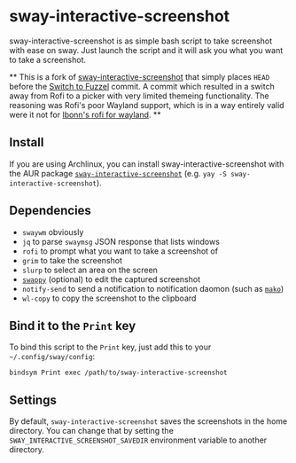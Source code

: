 # sway-interactive-screenshot

sway-interactive-screenshot is as simple bash script to take screenshot with ease on sway. Just launch the script and it will ask you what you want to take a screenshot.

**
This is a fork of [sway-interactive-screenshot](https://github.com/moverest/sway-interactive-screenshot) that simply places `HEAD` before the [Switch to Fuzzel](https://github.com/moverest/sway-interactive-screenshot/commit/c799936eb20b2a222690b7e5d999b3f28bdd94a9) commit. A commit which resulted in a switch away from Rofi to a picker with very limited themeing functionality. The reasoning was Rofi's poor Wayland support, which is in a way entirely valid were it not for [lbonn's rofi for wayland](https://github.com/lbonn/rofi).
**

## Install

If you are using Archlinux, you can install sway-interactive-screenshot with the AUR package [`sway-interactive-screenshot`](https://aur.archlinux.org/packages/sway-interactive-screenshot) (e.g. `yay -S sway-interactive-screenshot`).

## Dependencies

- `swaywm` obviously
- `jq` to parse `swaymsg` JSON response that lists windows
- `rofi` to prompt what you want to take a screenshot of
- `grim` to take the screenshot
- `slurp` to select an area on the screen
- [`swappy`](https://github.com/jtheoof/swappy) (optional) to edit the captured screenshot
- `notify-send` to send a notification to notification daomon (such as [`mako`](https://github.com/emersion/mako))
- `wl-copy` to copy the screenshot to the clipboard

## Bind it to the `Print` key

To bind this script to the `Print` key, just add this to your `~/.config/sway/config`:

```
bindsym Print exec /path/to/sway-interactive-screenshot
```

## Settings

By default, `sway-interactive-screenshot` saves the screenshots in the home directory. You can change that by setting the `SWAY_INTERACTIVE_SCREENSHOT_SAVEDIR` environment variable to another directory.
